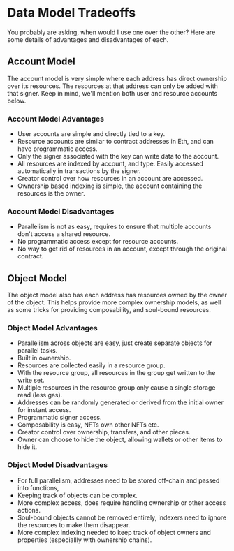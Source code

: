 # Data Model Tradeoffs

You probably are asking, when would I use one over the other? Here are some details of advantages and disadvantages of
each.

## Account Model

The account model is very simple where each address has direct ownership over its resources. The resources at
that address can only be added with that signer. Keep in mind, we'll mention both user and resource accounts below.

### Account Model Advantages

- User accounts are simple and directly tied to a key.
- Resource accounts are similar to contract addresses in Eth, and can have programmatic access.
- Only the signer associated with the key can write data to the account.
- All resources are indexed by account, and type. Easily accessed automatically in transactions by the signer.
- Creator control over how resources in an account are accessed.
- Ownership based indexing is simple, the account containing the resources is the owner.

### Account Model Disadvantages

- Parallelism is not as easy, requires to ensure that multiple accounts don't access a shared resource.
- No programmatic access except for resource accounts.
- No way to get rid of resources in an account, except through the original contract.

## Object Model

The object model also has each address has resources owned by the owner of the object. This helps provide more complex
ownership models, as well as some tricks for providing composability, and soul-bound resources.

### Object Model Advantages

- Parallelism across objects are easy, just create separate objects for parallel tasks.
- Built in ownership.
- Resources are collected easily in a resource group.
- With the resource group, all resources in the group get written to the write set.
- Multiple resources in the resource group only cause a single storage read (less gas).
- Addresses can be randomly generated or derived from the initial owner for instant access.
- Programmatic signer access.
- Composability is easy, NFTs own other NFTs etc.
- Creator control over ownership, transfers, and other pieces.
- Owner can choose to hide the object, allowing wallets or other items to hide it.

### Object Model Disadvantages

- For full parallelism, addresses need to be stored off-chain and passed into functions,
- Keeping track of objects can be complex.
- More complex access, does require handling ownership or other access actions.
- Soul-bound objects cannot be removed entirely, indexers need to ignore the resources to make them disappear.
- More complex indexing needed to keep track of object owners and properties (especiallly with ownership chains).
